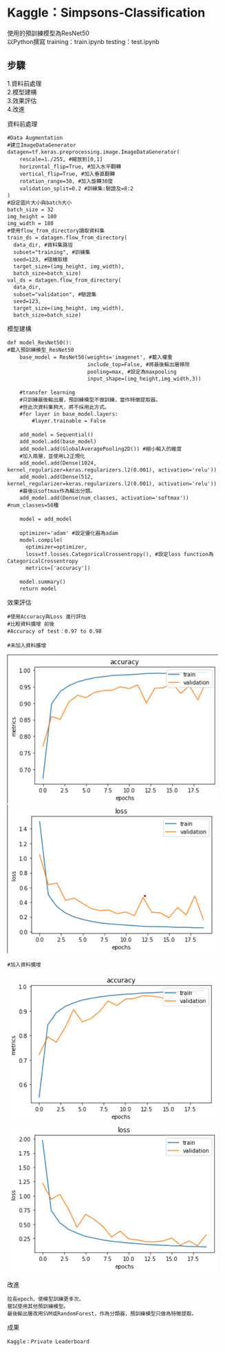 # Kaggle：Simpsons-Classification
使用的預訓練模型為ResNet50  
以Python撰寫 training：train.ipynb testing：test.ipynb  

步驟
--
1.資料前處理  
2.模型建構  
3.效果評估  
4.改進

資料前處理

    #Data Augmentation
    #建立ImageDataGenerator
    datagen=tf.keras.preprocessing.image.ImageDataGenerator(
        rescale=1./255, #縮放到[0,1]
        horizontal_flip=True, #加入水平翻轉
        vertical_flip=True, #加入垂直翻轉
        rotation_range=30, #加入旋轉30度
        validation_split=0.2 #訓練集:驗證及=8:2
    )
    #設定圖片大小與batch大小
    batch_size = 32
    img_height = 180
    img_width = 180
    #使用flow_from_directory讀取資料集
    train_ds = datagen.flow_from_directory(
      data_dir, #資料集路徑
      subset="training", #訓練集
      seed=123, #隨機取樣
      target_size=(img_height, img_width),
      batch_size=batch_size)
    val_ds = datagen.flow_from_directory(
      data_dir,
      subset="validation", #驗證集
      seed=123,
      target_size=(img_height, img_width),
      batch_size=batch_size)

模型建構

    def model_ResNet50():
    #載入預訓練模型_ResNet50
        base_model = ResNet50(weights='imagenet', #載入權重
                              include_top=False, #將最後輸出層移除
                              pooling=max, #設定為maxpooling
                              input_shape=(img_height,img_width,3))

        #transfer learning
        #只訓練最後輸出層，預訓練模型不做訓練，當作特徵提取器。
        #但此次資料集夠大，將不採用此方式。
        #for layer in base_model.layers: 
            #layer.trainable = False

        add_model = Sequential()
        add_model.add(base_model)
        add_model.add(GlobalAveragePooling2D()) #縮小輸入的維度
        #加入兩層，並使用L2正規化
        add_model.add(Dense(1024, kernel_regularizer=keras.regularizers.l2(0.001), activation='relu'))
        add_model.add(Dense(512, kernel_regularizer=keras.regularizers.l2(0.001), activation='relu'))
        #最後以softmax作為輸出分類。
        add_model.add(Dense(num_classes, activation='softmax')) #num_classes=50種

        model = add_model
        
        optimizer='adam' #設定優化器為adam
        model.compile(
          optimizer=optimizer,
          loss=tf.losses.CategoricalCrossentropy(), #設定loss function為CategoricalCrossentropy
          metrics=['accuracy'])

        model.summary()
        return model
    
效果評估

    #使用Accuracy與Loss 進行評估  
    #比較資料擴增 前後  
    #Accuracy of test：0.97 to 0.98  

    #未加入資料擴增  
![image](images/6.1.png)  
![image](images/6.2.png)  

    #加入資料擴增  
![image](images/7.1.png)  
![image](images/7.2.png)  
  
改進

    拉長epoch，使模型訓練更多次。  
    嘗試使用其他預訓練模型。  
    最後輸出層改用SVM或RandomForest，作為分類器，預訓練模型只做為特徵提取。  
    
    
成果

    Kaggle：Private Leaderboard
   

